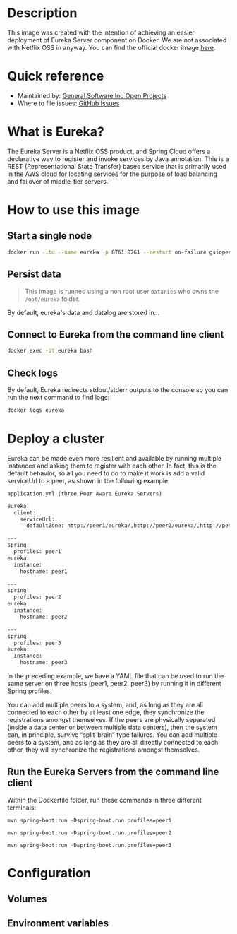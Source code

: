 # Description

This image was created with the intention of achieving an easier deployment of Eureka Server component on Docker. We are not associated with Netflix OSS in anyway. You can find the official docker image [here](https://hub.docker.com/r/netflixoss/eureka).

# Quick reference

- Maintained by: [General Software Inc Open Projects](https://github.com/General-Software-Inc-Open-Projects/dataries-eureka-docker)
- Where to file issues: [GitHub Issues](https://github.com/General-Software-Inc-Open-Projects/dataries-eureka-docker/issues)

# What is Eureka?

The Eureka Server is a Netflix OSS product, and Spring Cloud offers a declarative way to register and invoke services by Java annotation. This is a REST (Representational State Transfer) based service that is primarily used in the AWS cloud for locating services for the purpose of load balancing and failover of middle-tier servers.

# How to use this image

## Start a single node 

~~~bash
docker run -itd --name eureka -p 8761:8761 --restart on-failure gsiopen/eureka:1.0.0
~~~

## Persist data

> This image is runned using a non root user `dataries` who owns the `/opt/eureka` folder.

By default, eureka's data and datalog are stored in...


## Connect to Eureka from the command line client

~~~bash
docker exec -it eureka bash
~~~

## Check logs

By default, Eureka redirects stdout/stderr outputs to the console so you can run the next command to find logs:

~~~bash
docker logs eureka
~~~


# Deploy a cluster

Eureka can be made even more resilient and available by running multiple instances and asking them to register with each other. In fact, this is the default behavior, so all you need to do to make it work is add a valid serviceUrl to a peer, as shown in the following example:

```application.yml (three Peer Aware Eureka Servers) ```

~~~bash
eureka:
  client:
    serviceUrl:
      defaultZone: http://peer1/eureka/,http://peer2/eureka/,http://peer3/eureka/

---
spring:
  profiles: peer1
eureka:
  instance:
    hostname: peer1

---
spring:
  profiles: peer2
eureka:
  instance:
    hostname: peer2

---
spring:
  profiles: peer3
eureka:
  instance:
    hostname: peer3
~~~

In the preceding example, we have a YAML file that can be used to run the same server on three hosts (peer1, peer2, peer3) by running it in different Spring profiles.

You can add multiple peers to a system, and, as long as they are all connected to each other by at least one edge, they synchronize the registrations amongst themselves. If the peers are physically separated (inside a data center or between multiple data centers), then the system can, in principle, survive “split-brain” type failures. You can add multiple peers to a system, and as long as they are all directly connected to each other, they will synchronize the registrations amongst themselves.

## Run the Eureka Servers from the command line client

Within the Dockerfile folder, run these commands in three different terminals:

```
mvn spring-boot:run -Dspring-boot.run.profiles=peer1
```
```
mvn spring-boot:run -Dspring-boot.run.profiles=peer2
```
```
mvn spring-boot:run -Dspring-boot.run.profiles=peer3
```

# Configuration

## Volumes

## Environment variables
